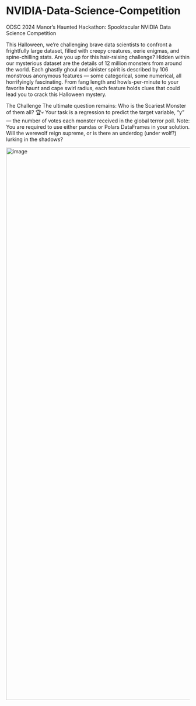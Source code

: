 # NVIDIA-Data-Science-Competition
ODSC 2024 Manor’s Haunted Hackathon: Spooktacular NVIDIA Data Science Competition



This Halloween, we’re challenging brave data scientists to confront a frightfully large dataset, filled with creepy creatures, eerie enigmas, and spine-chilling stats. Are you up for this hair-raising challenge?
Hidden within our mysterious dataset are the details of 12 million monsters from around the world. Each ghastly ghoul and sinister spirit is described by 106 monstrous anonymous features — some categorical, some numerical, all horrifyingly fascinating. From fang length and howls-per-minute to your favorite haunt and cape swirl radius, each feature holds clues that could lead you to crack this Halloween mystery.

The Challenge
The ultimate question remains: Who is the Scariest Monster of them all? 🏆💀 Your task is a regression to predict the target variable, “y” — the number of votes each monster received in the global terror poll. Note: You are required to use either pandas or Polars DataFrames in your solution.
Will the werewolf reign supreme, or is there an underdog (under wolf?) lurking in the shadows?


<img width="1510" alt="image" src="https://github.com/user-attachments/assets/0129d08e-e71f-47ca-9525-6ca57e089da4">
